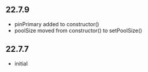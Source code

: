 ## 22.7.9

* pinPrimary added to constructor()
* poolSize moved from constructor() to setPoolSize()

## 22.7.7

* initial